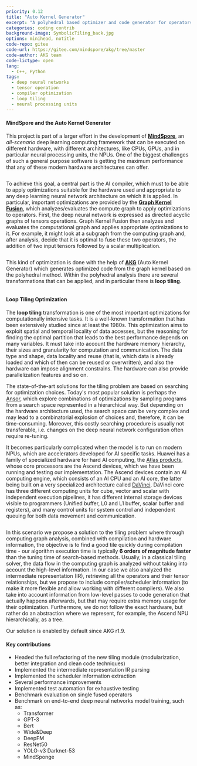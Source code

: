 ```yaml
---
priority: 0.12
title: "Auto Kernel Generator"
excerpt: "A polyhedral based optimizer and code generator for operators in deep neural networks"
categories: coding contrib
background-image: SymbolicTiling_back.jpg
options: minihead, notitle
code-repo: gitee
code-url: https://gitee.com/mindspore/akg/tree/master
code-author: AKG team
code-lictype: open
lang:
  - C++, Python
tags:
  - deep neural networks
  - tensor operation
  - compiler optimization
  - loop tiling
  - neural processing units
---
```


#### MindSpore and the Auto Kernel Generator

This project is part of a larger effort in the development of [**MindSpore**][mindspore], an *all-scenario* deep learning computing framework that can be executed on different hardware, with different architectures, like CPUs, GPUs, and in particular neural processing units, the NPUs.
One of the biggest challenges of such a general purpose software is getting the maximum performance that any of these modern hardware architectures can offer.

<div class="box alt">
  <div class="row uniform 50%">
    <div class="12u">
      <span class="image fit">
		<img src="{{ site.baseurl }}/images/SymbolicTiling_MindSpore.jpg" alt="" />
      </span>
    </div>
  </div>
</div>

To achieve this goal, a central part is the AI compiler, which must to be able to apply optimizations suitable for the hardware used and appropriate to any deep learning neural network architecture on which it is applied.
In particular, important optimizations are provided by the [**Graph Kernel Fusion**][graph_kernel], which analyzes/evaluates the compute graph to apply optimizations to operators.
First, the deep neural network is expressed as directed acyclic graphs of tensors operations.
Graph Kernel Fusion then analyzes and evaluates the computational graph and applies appropriate optimizations to it.
For example, it might look at a subgraph from the computing graph and, after analysis, decide that it is optimal to fuse these two operators, the addition of two input tensors followed by a scalar multiplication.

<div class="box alt">
  <div class="row uniform 50%">
    <div class="12u">
      <span class="image fit">
		<img src="{{ site.baseurl }}/images/SymbolicTiling_GraphKernelFusion.jpg" alt="" />
      </span>
    </div>
  </div>
</div>

This kind of optimization is done with the help of [**AKG**][akg] (Auto Kernel Generator) which generates optimized code from the graph kernel based on the polyhedral method.
Within the polyhedral analysis there are several transformations that can be applied, and in particular there is **loop tiling**.

<div class="box alt">
  <div class="row uniform 50%">
    <div class="12u">
      <span class="image fit">
		<img src="{{ site.baseurl }}/images/SymbolicTiling_AKG.jpg" alt="" />
      </span>
    </div>
  </div>
</div>


#### Loop Tiling Optimization 

The **loop tiling** transformation is one of the most important optimizations for computationally intensive tasks.
It is a well-known transformation that has been extensively studied since at least the 1980s.
This optimization aims to exploit spatial and temporal locality of data accesses, but the reasoning for finding the optimal partition that leads to the best performance depends on many variables.
It must take into account the hardware memory hierarchy, their sizes and granularity for computation and communication.
The data type and shape, data locality and reuse (that is, which data is already loaded and which of then can be reused or overwritten), and also the hardware can impose alignment constrains.
The hardware can also provide parallelization features and so on.

The state-of-the-art solutions for the tiling problem are based on searching for optimization choices.
Today's most popular solution is perhaps the [Ansor][ansor], which explore combinations of optimizations by sampling programs from a search space represented in a hierarchical way.
But depending on the hardware architecture used, the search space can be very complex and may lead to a combinatorial explosion of choices and, therefore, it can be time-consuming. 
Moreover, this costly searching procedure is usually not transferable, i.e. changes on
the deep neural network configuration often require re-tuning.

It becomes particularly complicated when the model is to run on modern NPUs, which are accelerators developed for AI specific tasks.
Huawei has a family of specialized hardware for hard AI computing, the [Atlas products][atlas], whose core processors are the Ascend devices, which we have been running and testing our implementation.
The Ascend devices contain an AI computing engine, which consists of an AI CPU and an AI core, the latter being built on a very specialized architecture called [DaVinci][davinci].
DaVinci core has three different computing units for cube, vector and scalar with independent execution pipelines, it has different internal storage devices visible to programmers (Unified buffer, L0 and L1 buffer, scalar buffer and registers), and many control units for system control and independent queuing for both data movement and communication.

<div class="box alt">
  <div class="row uniform 50%">
    <div class="12u">
      <span class="image fit">
		<img src="{{ site.baseurl }}/images/SymbolicTiling_DaVinci.jpg" alt="" />
      </span>
    </div>
  </div>
</div>

In this scenario we propose a solution to the tiling problem where through computing graph analysis, combined with compilation and hardware information, the objective is to find a good tile quickly during compilation time - our algorithm execution time is typically **6 orders of magnitude faster** than the tuning time of search-based methods.
Usually, in a classical tiling solver, the data flow in the computing graph is analyzed without taking into account the high-level information.
In our case we also analyzed the intermediate representation (IR), retrieving all the operators and their tensor relationships, but we propose to include compiler/scheduler information (to make it more flexible and allow working with different compilers).
We also take into account information from low-level passes to code generation that actually happens afterwards, but that may require extra memory usage for their optimization.
Furthermore, we do not follow the exact hardware, but rather do an abstraction where we represent, for example, the Ascend NPU hierarchically, as a tree.

Our solution is enabled by default since AKG r1.9.

#### Key contributions

- Headed the full refactoring of the new tiling module (modularization, better integration and clean code techniques)
- Implemented the intermediate representation IR parsing
- Implemented the scheduler information extraction
- Several performance improvements
- Implemented test automation for exhaustive testing
- Benchmark evaluation on single fused operators
- Benchmark on end-to-end deep neural networks model training, such as:
  * Transformer
  * GPT-3
  * Bert
  * Wide&Deep
  * DeepFM
  * ResNet50
  * YOLO-v3 Darknet-53
  * MindSponge


<!---
Links to external and internal sites.
-->
[mindspore]: https://www.mindspore.cn/en
[graph_kernel]: https://www.mindspore.cn/tutorials/experts/en/r1.9/debug/graph_fusion_engine.html
[akg]: https://gitee.com/mindspore/akg/tree/master
[ansor]: https://www.usenix.org/conference/osdi20/presentation/zheng
[atlas]: https://e.huawei.com/in/products/cloud-computing-dc/atlas
[davinci]: https://doi.org/10.1109/HOTCHIPS.2019.8875654